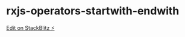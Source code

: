 # rxjs-operators-startwith-endwith

[Edit on StackBlitz ⚡️](https://stackblitz.com/edit/rxjs-qrcsq5)